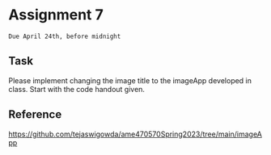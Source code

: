 # Assignment 7
`Due April 24th, before midnight`

## Task
Please implement changing the image title to the imageApp developed in class. Start with the code handout given.

## Reference

https://github.com/tejaswigowda/ame470570Spring2023/tree/main/imageApp
